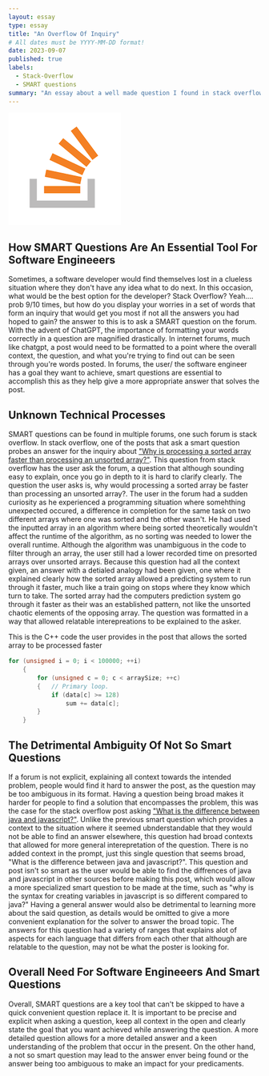 ```yaml
---
layout: essay
type: essay
title: "An Overflow Of Inquiry"
# All dates must be YYYY-MM-DD format!
date: 2023-09-07
published: true
labels:
  - Stack-Overflow
  - SMART questions
summary: "An essay about a well made question I found in stack overflow"
---
```

<img width="225px" height="225px" src="../img/sflow-logo.png" class="img-thumbnail" >

## How SMART Questions Are An Essential Tool For Software Engineeers

Sometimes, a software developer would find themselves lost in a clueless situation where they don't have any idea what to do next. In this occasion, what would be the best option for the developer? Stack Overflow? Yeah.... prob 9/10 times, but how do you display your worries in a set of words that form an inquiry that would get you most if not all the answers you had hoped to gain? the answer to this is to ask a SMART question on the forum. With the advent of ChatGPT, the importance of formatting your words correctly in a question are magnified drastically. In internet forums, much like chatgpt, a post would need to be formatted to a point where the overall context, the question, and what you're trying to find out can be seen through you're words posted. In forums, the user/ the software engineer has a goal they want to achieve, smart questions are essential to accomplish this as they help give a more appropriate answer that solves the post.

## Unknown Technical Processes

SMART questions can be found in multiple forums, one such forum is stack overflow. In stack overflow, one of the posts that ask a smart question probes an answer for the inquiry about ["Why is processing a sorted array faster than processing an unsorted array?"](https://stackoverflow.com/questions/11227809/why-is-processing-a-sorted-array-faster-than-processing-an-unsorted-array). 
This question from stack overflow has the user ask the forum, a question that although sounding easy to explain, once you go in depth to it is hard to clarify clearly. The question the user asks is, why would processing a sorted array be faster than processing an unsorted array?. The user in the forum had a sudden curiosity as he experienced a programming situation where somehthing unexpected occured, a difference in completion for the same task on two different arrays where one was sorted and the other wasn't. He had used the inputted array in an algorithm where being sorted theoretically wouldn't affect the runtime of the algorithm, as no sorting was needed to lower the overall runtime. Although the algorithm was unambiguous in the code to filter through an array, the user still had a lower recorded time on presorted arrays over unsorted arrays. Because this question had all the context given, an answer with a detialed analogy had been given, one where it explained clearly how the sorted array allowed a predicting system to run through it faster, much like a train going on stops where they know which turn to take. The sorted array had the computers prediction system go through it faster as their was an established pattern, not like the unsorted chaotic elements of the opposing array. The question was formatted in a way that allowed relatable interepreations to be explained to the asker.

This is the C++ code the user provides in the post that allows the sorted array to be processed faster
```cpp
for (unsigned i = 0; i < 100000; ++i)
    {
        for (unsigned c = 0; c < arraySize; ++c)
        {   // Primary loop.
            if (data[c] >= 128)
                sum += data[c];
        }
    }
```


## The  Detrimental Ambiguity Of Not So Smart Questions

If a forum is not explicit, explaining all context towards the intended problem, people would find it hard to answer the post, as the question may be too ambiguous in its format. Having a question being broad makes it harder for people to find a solution that encompasses the problem, this was the case for the stack overflow post asking  ["What is the difference between java and javascript?"](https://stackoverflow.com/questions/245062/whats-the-difference-between-javascript-and-java#:~:text=Java%20is%20class%2Dbased%3B%20JavaScript,constructors%22%20are%20just%20standard%20functions.). Unlike the previous smart question which provides a context to the situation where it seemed ubnderstandable that they would not be able to find an answer elsewhere, this question had broad contexts that allowed for more general interepretation of the question. There is no added context in the prompt, just this single question that seems broad, "What is the difference between java and javascript?". This question and post isn't so smart as the user would be able to find the diffrences of java and javascript in other sources before making this post, which would allow a more specialized smart question to be made at the time, such as "why is the syntax for creating variables in javascript is so different compared to java?" Having a general answer would also be detrimental to learning more about the said question, as details would be omitted to give a more convenient explanation for the solver to answer the broad topic. The answers for this question had a variety of ranges that explains alot of aspects for each language that differs from each other that although are relatable to the question, may not be what the poster is looking for.

## Overall Need For Software Engineeers And Smart Questions

Overall, SMART questions are a key tool that can't be skipped to have a quick convenient question replace it. It is important to be precise and explicit when asking a question, keep all context in the open and clearly state the goal that you want achieved while answering the question. A more detailed question allows for a more detailed answer and a keen understanding of the problem that occur in the present. On the other hand, a not so smart question may lead to the answer enver being found or the answer being too ambiguous to make an impact for your predicaments.
